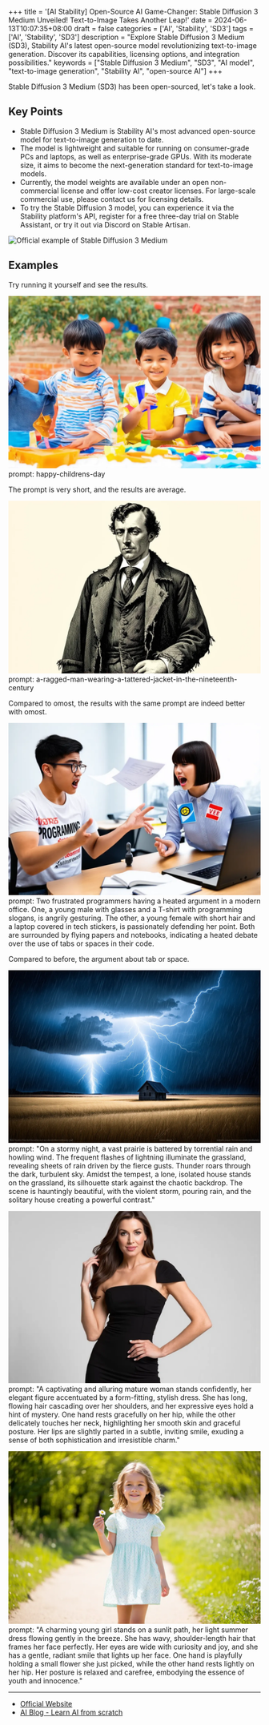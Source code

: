 +++
title = '[AI Stability] Open-Source AI Game-Changer: Stable Diffusion 3 Medium Unveiled! Text-to-Image Takes Another Leap!'
date = 2024-06-13T10:07:35+08:00
draft = false
categories = ['AI', 'Stability', 'SD3']
tags = ['AI', 'Stability', 'SD3']
description = "Explore Stable Diffusion 3 Medium (SD3), Stability AI's latest open-source model revolutionizing text-to-image generation. Discover its capabilities, licensing options, and integration possibilities."
keywords = ["Stable Diffusion 3 Medium", "SD3", "AI model", "text-to-image generation", "Stability AI", "open-source AI"]
+++

Stable Diffusion 3 Medium (SD3) has been open-sourced, let's take a look.

## Key Points

- Stable Diffusion 3 Medium is Stability AI's most advanced open-source model for text-to-image generation to date.
- The model is lightweight and suitable for running on consumer-grade PCs and laptops, as well as enterprise-grade GPUs. With its moderate size, it aims to become the next-generation standard for text-to-image models.
- Currently, the model weights are available under an open non-commercial license and offer low-cost creator licenses. For large-scale commercial use, please contact us for licensing details.
- To try the Stable Diffusion 3 model, you can experience it via the Stability platform's API, register for a free three-day trial on Stable Assistant, or try it out via Discord on Stable Artisan.

![Official example of Stable Diffusion 3 Medium](https://images.squarespace-cdn.com/content/v1/6213c340453c3f502425776e/ffc6a51a-ee29-4ac3-89bc-6907bbc6b2c6/blog_post.jpg?format=2500w)

## Examples

Try running it yourself and see the results.

![happy-childrens-day](happy-childrens-day.webp)
prompt: happy-childrens-day

The prompt is very short, and the results are average.

![a-ragged-man-wearing-a-tattered-jacket-in-the-nineteenth-century](a-ragged-man-wearing-a-tattered-jacket-in-the-nineteenth-century.webp)
prompt: a-ragged-man-wearing-a-tattered-jacket-in-the-nineteenth-century

Compared to omost, the results with the same prompt are indeed better with omost.

![tab-or-space](tab-or-space.webp)
prompt: Two frustrated programmers having a heated argument in a modern office. One, a young male with glasses and a T-shirt with programming slogans, is angrily gesturing. The other, a young female with short hair and a laptop covered in tech stickers, is passionately defending her point. Both are surrounded by flying papers and notebooks, indicating a heated debate over the use of tabs or spaces in their code.

Compared to before, the argument about tab or space.

![storm-prairie](storm-prairie.webp)
prompt: "On a stormy night, a vast prairie is battered by torrential rain and howling wind. The frequent flashes of lightning illuminate the grassland, revealing sheets of rain driven by the fierce gusts. Thunder roars through the dark, turbulent sky. Amidst the tempest, a lone, isolated house stands on the grassland, its silhouette stark against the chaotic backdrop. The scene is hauntingly beautiful, with the violent storm, pouring rain, and the solitary house creating a powerful contrast."

![mature-woman](mature-woman.webp)
prompt: "A captivating and alluring mature woman stands confidently, her elegant figure accentuated by a form-fitting, stylish dress. She has long, flowing hair cascading over her shoulders, and her expressive eyes hold a hint of mystery. One hand rests gracefully on her hip, while the other delicately touches her neck, highlighting her smooth skin and graceful posture. Her lips are slightly parted in a subtle, inviting smile, exuding a sense of both sophistication and irresistible charm."

![young-girl](young-girl.webp)  
prompt: "A charming young girl stands on a sunlit path, her light summer dress flowing gently in the breeze. She has wavy, shoulder-length hair that frames her face perfectly. Her eyes are wide with curiosity and joy, and she has a gentle, radiant smile that lights up her face. One hand is playfully holding a small flower she just picked, while the other hand rests lightly on her hip. Her posture is relaxed and carefree, embodying the essence of youth and innocence."

---

- [Official Website](https://stability.ai/news/stable-diffusion-3-medium)
- [AI Blog - Learn AI from scratch](https://ai-blog.aihub2022.top/post/ai-stability-stable-diffusion-3-medium/)
<!-- - [公众号 - 从零开始学AI](...) -->
<!-- - [CSDN - 从零开始学AI](...) -->
<!-- - [掘金 - 从零开始学AI](...) -->
<!-- - [知乎 - 从零开始学AI](...) -->
<!-- - [阿里云 - 从零开始学AI](...) -->
<!-- - [腾讯云 - 从零开始学AI](...) -->
